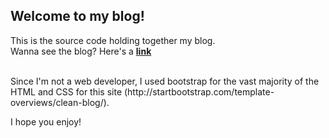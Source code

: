 ## Welcome to my blog!

This is the source code holding together my blog.
<br>
Wanna see the blog? Here's a <a href="https://trentwoodbury.github.io/TrentWould/"> <b>link </b></a>

<br>
Since I'm not a web developer, I used bootstrap for the vast majority of the HTML and CSS for this site (http://startbootstrap.com/template-overviews/clean-blog/).


I hope you enjoy!
